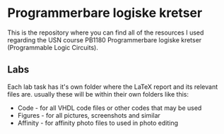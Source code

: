 # Programmerbare logiske kretser
This is the repository where you can find all of the resources I used regarding the USN course PB1180 Programmerbare logiske kretser (Programmable Logic Circuits).

## Labs
Each lab task has it's own folder where the LaTeX report and its relevant files are. usually these will be within their own folders like this:
- Code    - for all VHDL code files or other codes that may be used
- Figures - for all pictures, screenshots and similar
- Affinity - for affinity photo files to used in photo editing

